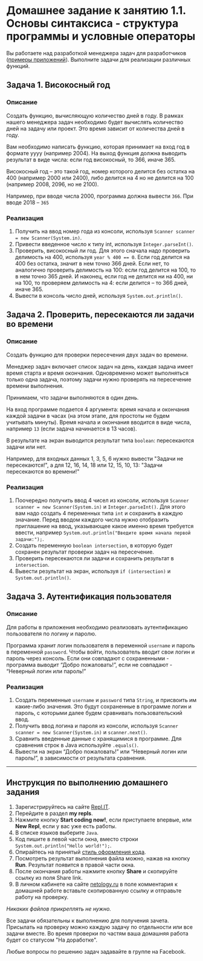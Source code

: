 Домашнее задание к занятию 1.1. Основы синтаксиса - структура программы и условные операторы
==
Вы работаете над разработкой менеджера задач для разработчиков ([примеры приложений](https://netology.ru/blog/5-todo)). Выполните задачи для реализации различных функций.

## Задача 1. Високосный год
### Описание

Создать функцию, вычисляющую количество дней в году.
В рамках нашего менеджера задач необходимо будет вычислять количество дней на задачу или проект. Это время зависит от количества дней в году.

Вам необходимо написать функцию, которая принимает на вход год в формате yyyy (например 2004).
На выход функция должна выводить результат в виде числа: если год високосный, то 366, иначе 365.

Високосный год – это такой год, номер которого делится без остатка на 400 (например 2000 или 2400), либо делится на 4 но не делится на 100 (например 2008, 2096, но не 2100).

Например, при вводе числа 2000, программа должна вывести `366`. При вводе 2018 – `365`

### Реализация
1. Получить на ввод номер года из консоли, используя `Scanner scanner = new Scanner(System.in)`.
2. Привести введенное число к типу int, используя `Integer.parseInt()`.
3. Проверить, високосный ли год. Для этого сначала надо проверить делимость на 400, используя `year % 400 == 0`. Если год делится на 400 без остатка, значит в нем точно 366 дней. Если нет, то аналогично проверить делимость на 100: если год делится на 100, то в нем точно 365 дней. И наконец, если год не делится ни на 400, ни на 100, то проверяем делимость на 4: если делится – то 366 дней, иначе 365.
4. Вывести в консоль число дней, используя `System.out.println()`.

## Задача 2. Проверить, пересекаются ли задачи во времени
### Описание

Создать функцию для проверки пересечения двух задач во времени.

Менеджер задач включает список задач на день, каждая задача имеет время старта и время окончания. Одновременно может выполняться только одна задача, поэтому задачи нужно проверять на пересечение времени выполнения.

Принимаем, что задачи выполняются в один день.

На вход программе подается 4 аргумента: время начала и окончания каждой задачи в часах (на этом этапе, для простоты не будем учитывать минуты). Время начала и окончания вводится в виде числа, например `13` (если задача начинается в 13 часов).

В результате на экран выводится результат типа `boolean`: пересекаются задачи или нет.

Например, для входных данных 1, 3, 5, 6 нужно вывести "Задачи не пересекаются!", а для 12, 16, 14, 18 или 12, 15, 10, 13: "Задачи пересекаются во времени!"


### Реализация
1. Поочередно получить ввод 4 чисел из консоли, используя `Scanner scanner = new Scanner(System.in)` и `Integer.parseInt()`. Для этого вам надо создать 4 переменных типа `int` и сохранить в каждую значание. Перед вводом каждого числа нужно отобразить приглашение на ввод, указывающее какое именно время требуется ввести, например `System.out.println("Введите время начала первой задачи:");`.
2. Создать переменную `boolean intersection`, в которую будет сохранен результат проверки задач на пересечение.
3. Проверить пересекаются ли задачи и сохранить результат в `intersection`.
4. Вывести результат на экран, используя `if (intersection)` и  `System.out.println()`.

## Задача 3. Аутентификация пользователя
### Описание
Для работы в приложения необходимо реализовать аутентификацию пользователя по логину и паролю.

Программа хранит логин пользователя в переменной `username` и пароль в переменной `password`. Чтобы войти, пользователь вводит свои логин и пароль через консоль. Если они совпадают с сохраненными - программа выводит “Добро пожаловать!”, если не совпадают - “Неверный логин или пароль!”

### Реализация
1. Создать переменные `username` и `password` типа `String`, и присвоить им какие-либо значения. Это будут сохраненные в программе логин и пароль, с которыми далее будем сравнивать пользовательский ввод.
2. Получить ввод логина и пароля из консоли, используя `Scanner scanner = new Scanner(System.in)` и `scanner.next()`.
3. Сравнить введенные данные с хранящимися в программе. Для сравнения строк в Java используйте `.equals()`.
4. Вывести на экран “Добро пожаловать!” или “Неверный логин или пароль!”, в зависимости от результата сравнения.

***

## Инструкция по выполнению домашнего задания

1. Зарегистрируйтесь на сайте [Repl.IT](http://repl.it/).
2. Перейдите в раздел **my repls**.
3. Нажмите кнопку **Start coding now!**, если приступаете впервые, или **New Repl**, если у вас уже есть работы.
4. В списке языков выберите `Java`.
5. Код пишите в левой части окна, вместо строки `System.out.println("Hello world!");`.
6. Опирайтесь на принятый [стиль оформления кода](https://github.com/netology-code/codestyle/blob/master/java/README.md).
7. Посмотреть результат выполнения файла можно, нажав на кнопку **Run**. Результат появится в правой части окна.
8. После окончания работы нажмите кнопку **Share** и скопируйте ссылку из поля Share link.
9. В личном кабинете на сайте [netology.ru](http://netology.ru/) в поле комментария к домашней работе вставьте скопированную ссылку и отправьте работу на проверку.

*Никаких файлов прикреплять не нужно.*

Все задачи обязательны к выполнению для получения зачета. Присылать на проверку можно каждую задачу по отдельности или все задачи вместе. Во время проверки по частям ваша домашняя работа будет со статусом "На доработке".

Любые вопросы по решению задач задавайте в группе на Facebook.
